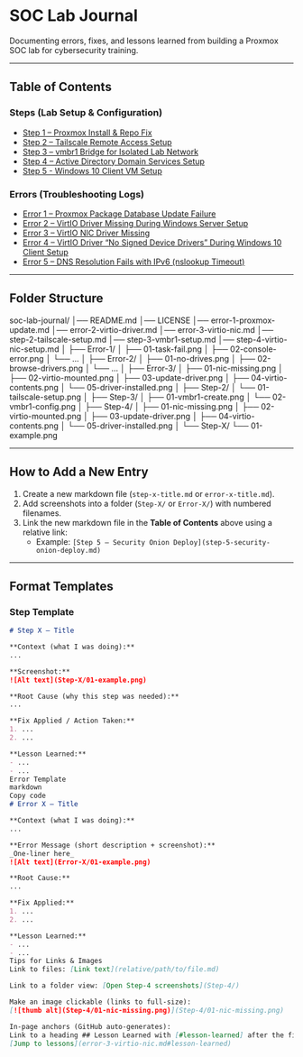 # SOC Lab Journal

Documenting errors, fixes, and lessons learned from building a Proxmox SOC lab for cybersecurity training.

---

## Table of Contents

### Steps (Lab Setup & Configuration)
- [Step 1 – Proxmox Install & Repo Fix](error-1-proxmox-update.md)
- [Step 2 – Tailscale Remote Access Setup](step-2-tailscale-setup.md)
- [Step 3 – vmbr1 Bridge for Isolated Lab Network](step-3-vmbr1-bridge.md)
- [Step 4 – Active Directory Domain Services Setup](step-4-ad-ds-setup.md)
- [Step 5 - Windows 10 Client VM Setup](step-5-win10-client-setup.md) 
### Errors (Troubleshooting Logs)
- [Error 1 – Proxmox Package Database Update Failure](error-1-proxmox-update.md)
- [Error 2 – VirtIO Driver Missing During Windows Server Setup](error-2-virtio-driver.md)
- [Error 3 – VirtIO NIC Driver Missing](error-3-virtio-nic.md)
- [Error 4 – VirtIO Driver “No Signed Device Drivers” During Windows 10 Client Setup](error-4-virtio-driver-nosigned.md)
- [Error 5 – DNS Resolution Fails with IPv6 (nslookup Timeout)](error-5-dns-ipv6.md)

---

## Folder Structure

soc-lab-journal/
│── README.md
│── LICENSE
│── error-1-proxmox-update.md
│── error-2-virtio-driver.md
│── error-3-virtio-nic.md
│── step-2-tailscale-setup.md
│── step-3-vmbr1-setup.md
│── step-4-virtio-nic-setup.md
│
├── Error-1/
│ ├── 01-task-fail.png
│ ├── 02-console-error.png
│ └── ...
│
├── Error-2/
│ ├── 01-no-drives.png
│ ├── 02-browse-drivers.png
│ └── ...
│
├── Error-3/
│ ├── 01-nic-missing.png
│ ├── 02-virtio-mounted.png
│ ├── 03-update-driver.png
│ ├── 04-virtio-contents.png
│ └── 05-driver-installed.png
│
├── Step-2/
│ └── 01-tailscale-setup.png
│
├── Step-3/
│ ├── 01-vmbr1-create.png
│ └── 02-vmbr1-config.png
│
├── Step-4/
│ ├── 01-nic-missing.png
│ ├── 02-virtio-mounted.png
│ ├── 03-update-driver.png
│ ├── 04-virtio-contents.png
│ └── 05-driver-installed.png
│
└── Step-X/
└── 01-example.png


---

## How to Add a New Entry

1. Create a new markdown file (`step-x-title.md` or `error-x-title.md`).
2. Add screenshots into a folder (`Step-X/` or `Error-X/`) with numbered filenames.
3. Link the new markdown file in the **Table of Contents** above using a relative link:
   - Example: `[Step 5 – Security Onion Deploy](step-5-security-onion-deploy.md)`

---

## Format Templates

### Step Template
```markdown
# Step X – Title

**Context (what I was doing):**
...

**Screenshot:**
![Alt text](Step-X/01-example.png)

**Root Cause (why this step was needed):**
...

**Fix Applied / Action Taken:**
1. ...
2. ...

**Lesson Learned:**
- ...
- ...
Error Template
markdown
Copy code
# Error X – Title

**Context (what I was doing):**
...

**Error Message (short description + screenshot):**
_One-liner here_
![Alt text](Error-X/01-example.png)

**Root Cause:**
...

**Fix Applied:**
1. ...
2. ...

**Lesson Learned:**
- ...
- ...
Tips for Links & Images
Link to files: [Link text](relative/path/to/file.md)

Link to a folder view: [Open Step-4 screenshots](Step-4/)

Make an image clickable (links to full-size):
[![thumb alt](Step-4/01-nic-missing.png)](Step-4/01-nic-missing.png)

In-page anchors (GitHub auto-generates):
Link to a heading ## Lesson Learned with [#lesson-learned] after the file, e.g.
[Jump to lessons](error-3-virtio-nic.md#lesson-learned)


